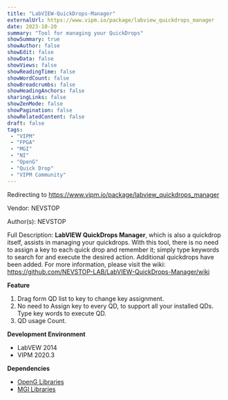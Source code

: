 ```yaml
---
title: "LabVIEW-QuickDrops-Manager"
externalUrl: https://www.vipm.io/package/labview_quickdrops_manager
date: 2023-10-20
summary: "Tool for managing your QuickDrops"
showSummary: true
showAuthor: false
showEdit: false
showData: false
showViews: false
showReadingTime: false
showWordCount: false
showBreadcrumbs: false
showHeadingAnchors: false
sharingLinks: false
showZenMode: false
showPagination: false
showRelatedContent: false
draft: false
tags:
 - "VIPM"
 - "FPGA"
 - "MGI"
 - "NI"
 - "OpenG"
 - "Quick Drop"
 - "VIPM Community"
---
```


Redirecting to https://www.vipm.io/package/labview_quickdrops_manager

Vendor: NEVSTOP

Author(s): NEVSTOP
 
Full Description:
**LabVIEW QuickDrops Manager**, which is also a quickdrop itself, assists in managing your quickdrops. With this tool, there is no need to assign a key to each quick drop and remember it; simply type keywords to search for and execute the desired action. Additional quickdrops have been added. For more information, please visit the wiki: https://github.com/NEVSTOP-LAB/LabVIEW-QuickDrops-Manager/wiki

**Feature**

1. Drag form QD list to key to change key assignment.
2. No need to Assign key to every QD, to support all your installed QDs. Type key words to execute QD.
3. QD usage Count.

**Development Environment**

- LabVEW 2014
- VIPM 2020.3

**Dependencies**

- [OpenG Libraries](http://sine.ni.com/nips/cds/view/p/lang/zhs/nid/209027)
- [MGI Libraries](https://www.vipm.io/package/mgi_lib_mgi_library/)